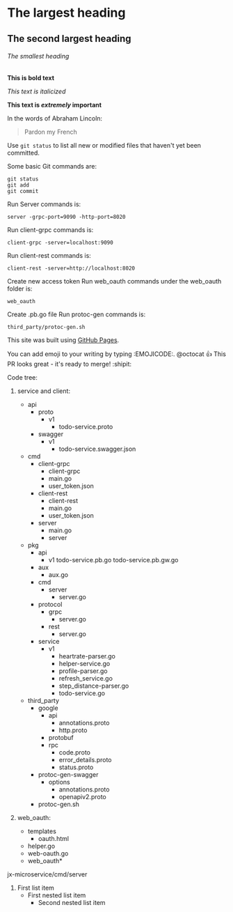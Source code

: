 # The largest heading
## The second largest heading
###### The smallest heading

**This is bold text**

*This text is italicized*

**This text is _extremely_ important**

In the words of Abraham Lincoln:
> Pardon my French

Use `git status` to list all new or modified files that haven't yet been committed.

Some basic Git commands are:
```
git status
git add
git commit
```

Run Server commands is:
```
server -grpc-port=9090 -http-port=8020
```

Run client-grpc commands is:
```
client-grpc -server=localhost:9090
```

Run client-rest commands is:
```
client-rest -server=http://localhost:8020
```

Create new access token
Run web_oauth commands under the web_oauth folder is:
```
web_oauth
```

Create .pb.go file
Run protoc-gen commands is:
```
third_party/protoc-gen.sh
```

This site was built using [GitHub Pages](https://pages.github.com/).

You can add emoji to your writing by typing :EMOJICODE:.
@octocat :+1: This PR looks great - it's ready to merge! :shipit:


Code tree:

1. service and client:
	- api
		- proto
			- v1
				- todo-service.proto
		- swagger
			- v1
				- todo-service.swagger.json
	- cmd
		- client-grpc
			- client-grpc
			- main.go
			- user_token.json
		- client-rest
			- client-rest
			- main.go
			- user_token.json
		- server
			- main.go
			- server
	- pkg
		- api
			- v1
				todo-service.pb.go
				todo-service.pb.gw.go
		- aux
			- aux.go
		- cmd
			- server
				- server.go
		- protocol
			- grpc
				- server.go
			- rest
				- server.go
		- service
			- v1
				- heartrate-parser.go
				- helper-service.go
				- profile-parser.go
				- refresh_service.go
				- step_distance-parser.go
				- todo-service.go
	- third_party
		- google
			- api
				- annotations.proto
				- http.proto
			- protobuf
			- rpc
				- code.proto
				- error_details.proto
				- status.proto
		- protoc-gen-swagger
			- options
				- annotations.proto
				- openapiv2.proto
		- protoc-gen.sh
	


2. web_oauth:
	- templates
		- oauth.html
	- helper.go
	- web-oauth.go
	- web_oauth*


jx-microservice/cmd/server

1. First list item
	- First nested list item
		- Second nested list item